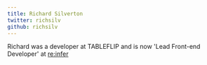 ```yaml
---
title: Richard Silverton
twitter: richsilv
github: richsilv
---
```


Richard was a developer at TABLEFLIP and is now 'Lead Front-end Developer' at [re:infer](https://reinfer.io/) 

